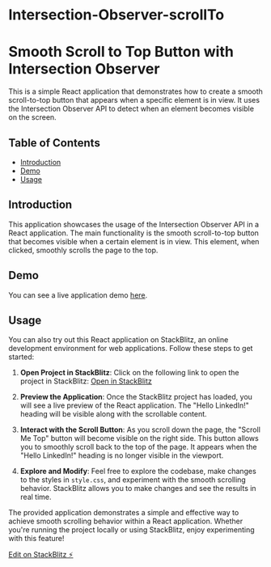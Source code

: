 # Intersection-Observer-scrollTo

# Smooth Scroll to Top Button with Intersection Observer

This is a simple React application that demonstrates how to create a smooth scroll-to-top button that appears when a specific element is in view. It uses the Intersection Observer API to detect when an element becomes visible on the screen.

## Table of Contents

- [Introduction](#introduction)
- [Demo](#demo)
- [Usage](#usage)

## Introduction

This application showcases the usage of the Intersection Observer API in a React application. The main functionality is the smooth scroll-to-top button that becomes visible when a certain element is in view. This element, when clicked, smoothly scrolls the page to the top.

## Demo

You can see a live application demo [here](https://stackblitz-starters-xkvys9.stackblitz.io).

## Usage

You can also try out this React application on StackBlitz, an online development environment for web applications. Follow these steps to get started:

1. **Open Project in StackBlitz**: Click on the following link to open the project in StackBlitz: [Open in StackBlitz](https://stackblitz.com/edit/stackblitz-starters-xkvys9?file=README.md)

2. **Preview the Application**: Once the StackBlitz project has loaded, you will see a live preview of the React application. The "Hello LinkedIn!" heading will be visible along with the scrollable content.

3. **Interact with the Scroll Button**: As you scroll down the page, the "Scroll Me Top" button will become visible on the right side. This button allows you to smoothly scroll back to the top of the page. It appears when the "Hello LinkedIn!" heading is no longer visible in the viewport.

4. **Explore and Modify**: Feel free to explore the codebase, make changes to the styles in `style.css`, and experiment with the smooth scrolling behavior. StackBlitz allows you to make changes and see the results in real time.

The provided application demonstrates a simple and effective way to achieve smooth scrolling behavior within a React application. Whether you're running the project locally or using StackBlitz, enjoy experimenting with this feature!


[Edit on StackBlitz ⚡️](https://stackblitz.com/edit/stackblitz-starters-xkvys9)
